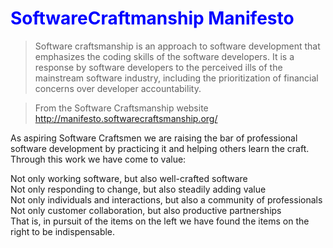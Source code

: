 # <span style="color:blue">SoftwareCraftmanship Manifesto</span>

> Software craftsmanship is an approach to software development that emphasizes the coding skills of the software developers. 
	It is a response by software developers to the perceived ills of the mainstream software industry, 
including the prioritization of financial concerns over developer accountability.


> From the Software Craftsmanship website http://manifesto.softwarecraftsmanship.org/

As aspiring Software Craftsmen we are raising the bar of professional software development by practicing it and helping others learn the craft. Through this work we have come to value:

Not only working software, but also well-crafted software   
Not only responding to change, but also steadily adding value  
Not only individuals and interactions, but also a community of professionals  
Not only customer collaboration, but also productive partnerships  
That is, in pursuit of the items on the left we have found the items on the right to be indispensable.  

